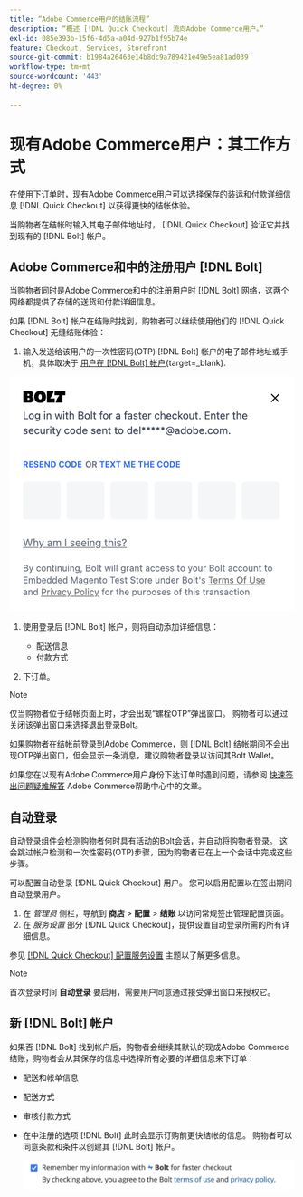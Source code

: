 ```yaml
---
title: “Adobe Commerce用户的结账流程”
description: “概述 [!DNL Quick Checkout] 流向Adobe Commerce用户。”
exl-id: 085e393b-15f6-4d5a-a04d-927b1f95b74e
feature: Checkout, Services, Storefront
source-git-commit: b1984a26463e14b8dc9a789421e49e5ea81ad039
workflow-type: tm+mt
source-wordcount: '443'
ht-degree: 0%

---
```


# 现有Adobe Commerce用户：其工作方式

在使用下订单时，现有Adobe Commerce用户可以选择保存的装运和付款详细信息 [!DNL Quick Checkout] 以获得更快的结帐体验。

当购物者在结帐时输入其电子邮件地址时， [!DNL Quick Checkout] 验证它并找到现有的 [!DNL Bolt] 帐户。

## Adobe Commerce和中的注册用户 [!DNL Bolt]

当购物者同时是Adobe Commerce和中的注册用户时 [!DNL Bolt] 网络，这两个网络都提供了存储的送货和付款详细信息。

如果 [!DNL Bolt] 帐户在结账时找到，购物者可以继续使用他们的 [!DNL Quick Checkout] 无缝结账体验：

1. 输入发送给该用户的一次性密码(OTP) [!DNL Bolt] 帐户的电子邮件地址或手机，具体取决于 [用户在 [!DNL Bolt] 帐户](https://help.bolt.com/shoppers/account/account-settings/#how-to-set-preferred-login-method){target=_blank}.

![OTP弹出窗口](assets/new-logo-otp-email.png)

1. 使用登录后 [!DNL Bolt] 帐户，则将自动添加详细信息：

   - 配送信息
   - 付款方式

1. 下订单。

>[!NOTE]
>
> 仅当购物者位于结帐页面上时，才会出现“螺栓OTP”弹出窗口。 购物者可以通过关闭该弹出窗口来选择退出登录Bolt。

如果购物者在结帐前登录到Adobe Commerce，则 [!DNL Bolt] 结帐期间不会出现OTP弹出窗口，但会显示一条消息，建议购物者登录以访问其Bolt Wallet。

如果您在以现有Adobe Commerce用户身份下达订单时遇到问题，请参阅 [快速签出问题疑难解答](https://experienceleague.adobe.com/docs/commerce-knowledge-base/kb/troubleshooting/miscellaneous/quick-checkout-issues.html) Adobe Commerce帮助中心中的文章。

## 自动登录

自动登录组件会检测购物者何时具有活动的Bolt会话，并自动将购物者登录。 这会跳过帐户检测和一次性密码(OTP)步骤，因为购物者已在上一个会话中完成这些步骤。

可以配置自动登录 [!DNL Quick Checkout] 用户。 您可以启用配置以在签出期间自动登录用户。

1. 在 _管理员_ 侧栏，导航到 **商店** > **配置** > **结账** 以访问常规签出管理配置页面。
1. 在 _服务设置_ 部分 [!DNL Quick Checkout]，提供设置自动登录所需的所有详细信息。

参见 [[!DNL Quick Checkout] 配置服务设置](../quick-checkout/onboarding.md#configure-service-settings) 主题以了解更多信息。

>[!NOTE]
>
> 首次登录时间 **自动登录** 要启用，需要用户同意通过接受弹出窗口来授权它。

## 新 [!DNL Bolt] 帐户

如果否 [!DNL Bolt] 找到帐户后，购物者会继续其默认的现成Adobe Commerce结账，购物者会从其保存的信息中选择所有必要的详细信息来下订单：

- 配送和帐单信息
- 配送方式
- 审核付款方式
- 在中注册的选项 [!DNL Bolt] 此时会显示订购前更快结帐的信息。 购物者可以同意条款和条件以创建其 [!DNL Bolt] 帐户。

  ![记住 [!DNL Bolt]](assets/checkbox-remember-bolt.png)
